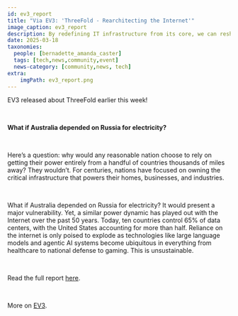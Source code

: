 ```yaml
---
id: ev3_report
title: "Via EV3: 'ThreeFold - Rearchitecting the Internet'"
image_caption: ev3_report
description: By redefining IT infrastructure from its core, we can reshape the internet into what it was meant to be. It’s time to build for the next century—and ThreeFold offers a promising solution.
date: 2025-03-18
taxonomies:
  people: [bernadette_amanda_caster]
  tags: [tech,news,community,event]
  news-category: [community,news, tech]
extra:
    imgPath: ev3_report.png
---
```


EV3 released about ThreeFold earlier this week!

<br/>

**What if Australia depended on Russia for electricity?**

<br/>

Here’s a question: why would any reasonable nation choose to rely on getting their power entirely from a handful of countries thousands of miles away? They wouldn’t. For centuries, nations have focused on owning the critical infrastructure that powers their homes, businesses, and industries.

<br/>

What if Australia depended on Russia for electricity? It would present a major vulnerability. Yet, a similar power dynamic has played out with the Internet over the past 50 years. Today, ten countries control 65% of data centers, with the United States accounting for more than half. Reliance on the internet is only poised to explode as technologies like large language models and agentic AI systems become ubiquitous in everything from healthcare to national defense to gaming. This is unsustainable.

<br/>

Read the full report [here](http://bit.ly/4ixMoI0).

<br/>

More on [EV3](https://ev3.xyz/).




